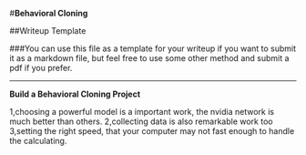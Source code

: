 #**Behavioral Cloning** 

##Writeup Template

###You can use this file as a template for your writeup if you want to submit it as a markdown file, but feel free to use some other method and submit a pdf if you prefer.

---

**Build a Behavioral Cloning Project**

1,choosing a powerful model is a important work, the nvidia network is much better than others.
2,collecting data is also remarkable work too
3,setting the right speed, that your computer may not fast enough to handle the calculating.
